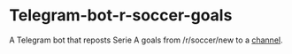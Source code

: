 # Telegram-bot-r-soccer-goals
A Telegram bot that reposts Serie A goals from /r/soccer/new to a [channel](https://t.me/golledisoccer).
